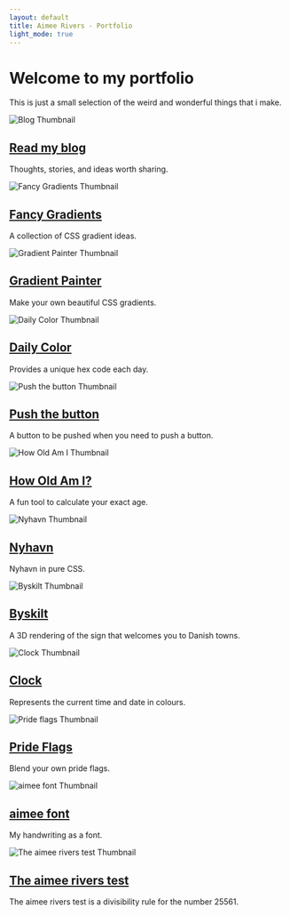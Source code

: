 ```yaml
---
layout: default
title: Aimee Rivers - Portfolio
light_mode: true
---
```


# Welcome to my portfolio

This is just a small selection of the weird and wonderful things that i make.

<div class="projects-grid">

  <div class="project">
    <img src="/assets/images/portfolio/blog.png" alt="Blog Thumbnail">
    <h2><a href="/blog/">Read my blog</a></h2>
    <p>Thoughts, stories, and ideas worth sharing.</p>
  </div>

  <div class="project">
    <img src="/assets/images/portfolio/fancy-gradients.png" alt="Fancy Gradients Thumbnail">
    <h2><a href="/fancy-gradients/">Fancy Gradients</a></h2>
    <p>A collection of CSS gradient ideas.</p>
  </div>

  <div class="project">
    <img src="/assets/images/portfolio/gradient-painter.png" alt="Gradient Painter Thumbnail">
    <h2><a href="/gradient-painter/">Gradient Painter</a></h2>
    <p>Make your own beautiful CSS gradients.</p>
  </div>

  <div class="project">
    <img src="/assets/images/portfolio/daily-color.png" alt="Daily Color Thumbnail">
    <h2><a href="/daily-color/">Daily Color</a></h2>
    <p>Provides a unique hex code each day.</p>
  </div>

  <div class="project">
    <img src="/assets/images/portfolio/push-the-button.png" alt="Push the button Thumbnail">
    <h2><a href="/push-the-button/">Push the button</a></h2>
    <p>A button to be pushed when you need to push a button.</p>
  </div>

  <div class="project">
    <img src="/assets/images/portfolio/howoldami.png" alt="How Old Am I Thumbnail">
    <h2><a href="/howoldami/">How Old Am I?</a></h2>
    <p>A fun tool to calculate your exact age.</p>
  </div>

  <div class="project">
    <img src="/assets/images/portfolio/nyhavn.png" alt="Nyhavn Thumbnail">
    <h2><a href="/nyhavn/">Nyhavn</a></h2>
    <p>Nyhavn in pure CSS.</p>
  </div>

  <div class="project">
    <img src="/assets/images/portfolio/byskilt.png" alt="Byskilt Thumbnail">
    <h2><a href="/byskilt/">Byskilt</a></h2>
    <p>A 3D rendering of the sign that welcomes you to Danish towns.</p>
  </div>

  <div class="project">
    <img src="/assets/images/portfolio/clock.png" alt="Clock Thumbnail">
    <h2><a href="/clock/">Clock</a></h2>
    <p>Represents the current time and date in colours.</p>
  </div>

  <div class="project">
    <img src="/assets/images/portfolio/pride-flags.png" alt="Pride flags Thumbnail">
    <h2><a href="/prideflags/">Pride Flags</a></h2>
    <p>Blend your own pride flags.</p>
  </div>

  <div class="project">
    <img src="/assets/images/portfolio/aimeefont.png" alt="aimee font Thumbnail">
    <h2><a href="/aimeefont/">aimee font</a></h2>
    <p>My handwriting as a font.</p>
  </div>

  <div class="project">
    <img src="/assets/images/portfolio/the-aimee-rivers-test.png" alt="The aimee rivers test Thumbnail">
    <h2><a href="/the-aimee-rivers-test/">The aimee rivers test</a></h2>
    <p>The aimee rivers test is a divisibility rule for the number 25561.</p>
  </div>

</div>
